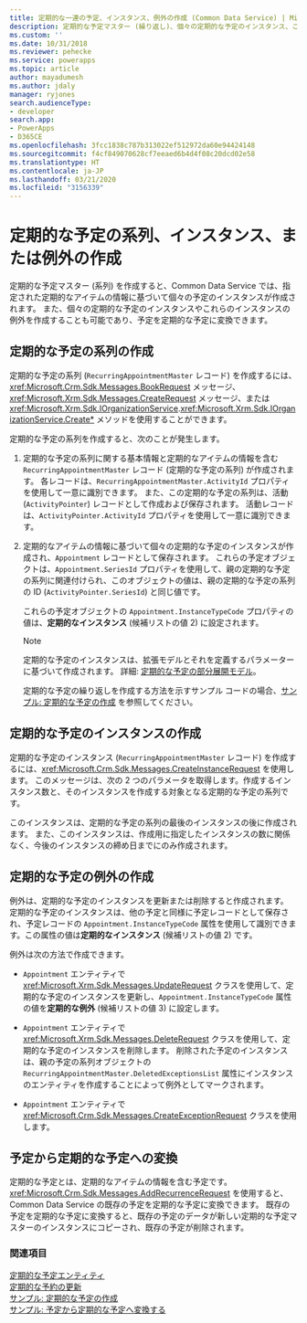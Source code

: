 ```yaml
---
title: 定期的な一連の予定、インスタンス、例外の作成 (Common Data Service) | Microsoft Docs
description: 定期的な予定マスター (繰り返し)、個々の定期的な予定のインスタンス、これらのインスタンスの例外をプログラムで作成、または予定を定期的な予定に変換します。
ms.custom: ''
ms.date: 10/31/2018
ms.reviewer: pehecke
ms.service: powerapps
ms.topic: article
author: mayadumesh
ms.author: jdaly
manager: ryjones
search.audienceType:
- developer
search.app:
- PowerApps
- D365CE
ms.openlocfilehash: 3fcc1838c787b313022ef512972da60e94424148
ms.sourcegitcommit: f4cf849070628cf7eeaed6b4d4f08c20dcd02e58
ms.translationtype: HT
ms.contentlocale: ja-JP
ms.lasthandoff: 03/21/2020
ms.locfileid: "3156339"
---
```

# <a name="create-a-recurring-appointment-series-instance-or-exception"></a>定期的な予定の系列、インスタンス、または例外の作成

定期的な予定マスター (系列) を作成すると、Common Data Service では、指定された定期的なアイテムの情報に基づいて個々の予定のインスタンスが作成されます。 また、個々の定期的な予定のインスタンスやこれらのインスタンスの例外を作成することも可能であり、予定を定期的な予定に変換できます。  
  
<a name="bkmk_createseries"></a>   

## <a name="create-a-recurring-appointment-series"></a>定期的な予定の系列の作成  

 定期的な予定の系列 (`RecurringAppointmentMaster` レコード) を作成するには、<xref:Microsoft.Crm.Sdk.Messages.BookRequest> メッセージ、<xref:Microsoft.Xrm.Sdk.Messages.CreateRequest> メッセージ、または <xref:Microsoft.Xrm.Sdk.IOrganizationService>.<xref:Microsoft.Xrm.Sdk.IOrganizationService.Create*>  メソッドを使用することができます。  
  
 定期的な予定の系列を作成すると、次のことが発生します。  
  
1. 定期的な予定の系列に関する基本情報と定期的なアイテムの情報を含む `RecurringAppointmentMaster` レコード (定期的な予定の系列) が作成されます。 各レコードは、`RecurringAppointmentMaster.ActivityId` プロパティを使用して一意に識別できます。 また、この定期的な予定の系列は、活動 (`ActivityPointer`) レコードとして作成および保存されます。 活動レコードは、`ActivityPointer.ActivityId` プロパティを使用して一意に識別できます。  
  
2. 定期的なアイテムの情報に基づいて個々の定期的な予定のインスタンスが作成され、`Appointment` レコードとして保存されます。 これらの予定オブジェクトは、`Appointment.SeriesId` プロパティを使用して、親の定期的な予定の系列に関連付けられ、このオブジェクトの値は、親の定期的な予定の系列の ID (`ActivityPointer.SeriesId`) と同じ値です。  
  
    これらの予定オブジェクトの `Appointment.InstanceTypeCode` プロパティの値は、**定期的なインスタンス** (候補リストの値 2) に設定されます。  
  
   > [!NOTE]
   >  定期的な予定のインスタンスは、拡張モデルとそれを定義するパラメーターに基づいて作成されます。 詳細: [定期的な予定の部分展開モデル](recurring-appointment-partial-expansion-model.md)。  
  
   定期的な予定の繰り返しを作成する方法を示すサンプル コードの場合、[サンプル: 定期的な予定の作成](/dynamics365/customer-engagement/developer/sample-create-retrieve-update-delete-recurring-appointment) を参照してください。  
  
<a name="bkmk_createinstance"></a>   

## <a name="create-a-recurring-appointment-instance"></a>定期的な予定のインスタンスの作成  
 定期的な予定のインスタンス (`RecurringAppointmentMaster` レコード) を作成するには、<xref:Microsoft.Crm.Sdk.Messages.CreateInstanceRequest> を使用します。 このメッセージは、次の 2 つのパラメータを取得します。作成するインスタンス数と、そのインスタンスを作成する対象となる定期的な予定の系列です。  
  
 このインスタンスは、定期的な予定の系列の最後のインスタンスの後に作成されます。 また、このインスタンスは、作成用に指定したインスタンスの数に関係なく、今後のインスタンスの締め日までにのみ作成されます。  
  
<a name="bkmk_createexception"></a>   

## <a name="create-a-recurring-appointment-exception"></a>定期的な予定の例外の作成  
 例外は、定期的な予定のインスタンスを更新または削除すると作成されます。 定期的な予定のインスタンスは、他の予定と同様に予定レコードとして保存され、予定レコードの `Appointment.InstanceTypeCode` 属性を使用して識別できます。この属性の値は**定期的なインスタンス** (候補リストの値 2) です。  
  
 例外は次の方法で作成できます。  
  
-   `Appointment` エンティティで <xref:Microsoft.Xrm.Sdk.Messages.UpdateRequest> クラスを使用して、定期的な予定のインスタンスを更新し、`Appointment.InstanceTypeCode` 属性の値を**定期的な例外** (候補リストの値 3) に設定します。  
  
-   `Appointment` エンティティで <xref:Microsoft.Xrm.Sdk.Messages.DeleteRequest> クラスを使用して、定期的な予定のインスタンスを削除します。 削除された予定のインスタンスは、親の予定の系列オブジェクトの `RecurringAppointmentMaster.DeletedExceptionsList` 属性にインスタンスのエンティティを作成することによって例外としてマークされます。  
  
-   `Appointment` エンティティで <xref:Microsoft.Crm.Sdk.Messages.CreateExceptionRequest> クラスを使用します。  
  
<a name="bkmk_convert"></a>   

## <a name="convert-an-appointment-to-a-recurring-appointment"></a>予定から定期的な予定への変換  
 定期的な予定とは、定期的なアイテムの情報を含む予定です。 <xref:Microsoft.Crm.Sdk.Messages.AddRecurrenceRequest> を使用すると、Common Data Service の既存の予定を定期的な予定に変換できます。 既存の予定を定期的な予定に変換すると、既存の予定のデータが新しい定期的な予定マスターのインスタンスにコピーされ、既存の予定が削除されます。  
  
### <a name="see-also"></a>関連項目  
 [定期的な予定エンティティ](/dynamics365/customer-engagement/developer/recurring-appointment-entities)   
 [定期的な予約の更新](update-recurring-appointment.md)   
 [サンプル: 定期的な予定の作成](/dynamics365/customer-engagement/developer/sample-create-retrieve-update-delete-recurring-appointment)   
 [サンプル: 予定から定期的な予定へ変換する](/dynamics365/customer-engagement/developer/sample-convert-appointment-recurring-appointment)
